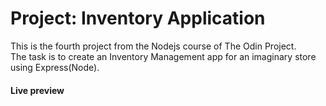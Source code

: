 # Project: Inventory Application

This is the fourth project from the Nodejs course of The Odin Project.\
The task is to create an Inventory Management app for an imaginary store using Express(Node).

#### Live preview

